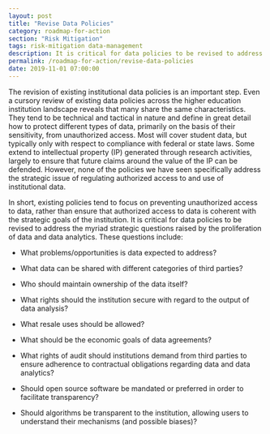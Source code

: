 ```yaml
---
layout: post
title: "Revise Data Policies"
category: roadmap-for-action
section: "Risk Mitigation"
tags: risk-mitigation data-management
description: It is critical for data policies to be revised to address the myriad strategic questions raised by the proliferation of data and data analytics.
permalink: /roadmap-for-action/revise-data-policies
date: 2019-11-01 07:00:00
---
```


The revision of existing institutional data policies is an important step. Even a cursory review of existing data policies across the higher education institution landscape reveals that many share the same characteristics. They tend to be technical and tactical in nature and define in great detail how to protect different types of data, primarily on the basis of their sensitivity, from unauthorized access. Most will cover student data, but typically only with respect to compliance with federal or state laws. Some extend to intellectual property (IP) generated through research activities, largely to ensure that future claims around the value of the IP can be defended. However, none of the policies we have seen specifically address the strategic issue of regulating authorized access to and use of institutional data.

In short, existing policies tend to focus on preventing unauthorized access to data, rather than ensure that authorized access to data is coherent with the strategic goals of the institution. It is critical for data policies to be revised to address the myriad strategic questions raised by the proliferation of data and data analytics. These questions include:

* What problems/opportunities is data expected to address?

* What data can be shared with different categories of third parties?

* Who should maintain ownership of the data itself?

* What rights should the institution secure with regard to the output of data analysis?

* What resale uses should be allowed?

* What should be the economic goals of data agreements?

* What rights of audit should institutions demand from third parties to ensure adherence to contractual obligations regarding data and data analytics?

* Should open source software be mandated or preferred in order to facilitate transparency?

* Should algorithms be transparent to the institution, allowing users to understand their mechanisms (and possible biases)?

